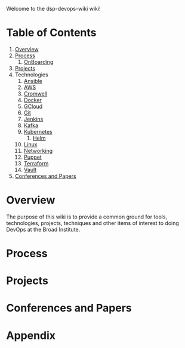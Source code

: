 Welcome to the dsp-devops-wiki wiki!

# Table of Contents
1. [Overview](#Overview)
2. [Process](#Process)
    01. [OnBoarding]()
3. [Projects](#Projects)
4. Technologies
     01. [Ansible](./Ansible/overview.md)
     02. [AWS](./AWS/overview.md)
     03. [Cromwell](./Cromwell/overview.md)
     03. [Docker](Docker/overview.md)
     04. [GCloud](GCloud/overview.md)
     05. [Git](Git/overview.md)
     06. [Jenkins](Jenkins/overview.md)
     07. [Kafka](Kafka/overview.md)
     08. [Kubernetes](Kubernetes/overview.md)
          01. [Helm](Kubernetes/Helm/overview.md)
     09. [Linux](Linux/overview.md)
     10. [Networking](Networking/overview.md)
     11. [Puppet](Puppet/overview.md)
     12. [Terraform](Terraform/overview.md)
     13. [Vault](Vault/overview.md)
5. [Conferences and Papers](#Conferences_and_Papers)

# Overview
The purpose of this wiki is to provide a common ground for tools, technologies, projects, techniques and other items of interest to doing DevOps at the Broad Institute.

# Process

# Projects

# Conferences and Papers

# Appendix
